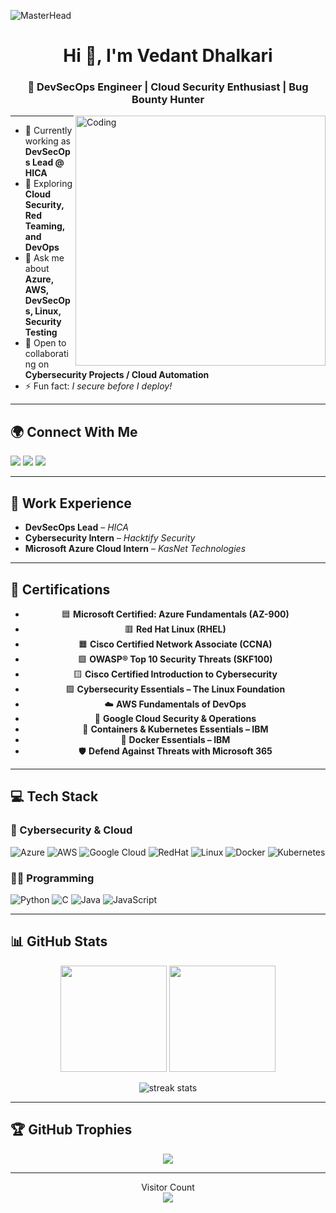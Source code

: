 ![MasterHead](https://rukminim2.flixcart.com/image/850/1000/xif0q/poster/6/3/b/small-spos14883-poster-poster-do-something-great-sl-14896-wall-original-imagkb9cgucq9fgp.jpeg?q=90&crop=false)

<h1 align="center">Hi 👋, I'm Vedant Dhalkari</h1>
<h3 align="center">🚀 DevSecOps Engineer | Cloud Security Enthusiast | Bug Bounty Hunter</h3>

<img align="right" alt="Coding" width="400" src="https://cdn.dribbble.com/users/1162077/screenshots/3848914/programmer.gif">

---

- 🔭 Currently working as **DevSecOps Lead @ HICA**
- 🌱 Exploring **Cloud Security, Red Teaming, and DevOps**
- 💬 Ask me about **Azure, AWS, DevSecOps, Linux, Security Testing**
- 🤝 Open to collaborating on **Cybersecurity Projects / Cloud Automation**
- ⚡ Fun fact: *I secure before I deploy!*

---

## 🌍 Connect With Me  
<p align="left">
  <a href="https://linkedin.com/in/vedant-dhalkari" target="blank"><img src="https://img.shields.io/badge/LinkedIn-Connect-%230077B5?style=for-the-badge&logo=linkedin" /></a>
  <a href="mailto:vedantdhalkari@gmail.com" target="blank"><img src="https://img.shields.io/badge/Gmail-Contact-%23D14836?style=for-the-badge&logo=gmail&logoColor=white" /></a>
  <a href="https://github.com/VedantDhalkari" target="blank"><img src="https://img.shields.io/badge/GitHub-Follow-%23121011?style=for-the-badge&logo=github" /></a>
</p>

---

## 🏢 Work Experience
- **DevSecOps Lead** – *HICA*  
- **Cybersecurity Intern** – *Hacktify Security*  
- **Microsoft Azure Cloud Intern** – *KasNet Technologies*  

---

## 🏅 Certifications
<div align="center">
  
- 🟦 **Microsoft Certified: Azure Fundamentals (AZ-900)**  
- 🟥 **Red Hat Linux (RHEL)**  
- 🟧 **Cisco Certified Network Associate (CCNA)**  
- 🟩 **OWASP® Top 10 Security Threats (SKF100)**  
- 🟨 **Cisco Certified Introduction to Cybersecurity**  
- 🟪 **Cybersecurity Essentials – The Linux Foundation**  
- ☁️ **AWS Fundamentals of DevOps**  
- 🔵 **Google Cloud Security & Operations**  
- 🐳 **Containers & Kubernetes Essentials – IBM**  
- 🐋 **Docker Essentials – IBM**  
- 🛡️ **Defend Against Threats with Microsoft 365**  

</div>

---

## 💻 Tech Stack
### 🔐 Cybersecurity & Cloud
![Azure](https://img.shields.io/badge/Azure-0078D4?style=for-the-badge&logo=microsoftazure&logoColor=white)
![AWS](https://img.shields.io/badge/AWS-232F3E?style=for-the-badge&logo=amazon-aws&logoColor=white)
![Google Cloud](https://img.shields.io/badge/Google%20Cloud-4285F4?style=for-the-badge&logo=google-cloud&logoColor=white)
![RedHat](https://img.shields.io/badge/RedHat-EE0000?style=for-the-badge&logo=redhat&logoColor=white)
![Linux](https://img.shields.io/badge/Linux-FCC624?style=for-the-badge&logo=linux&logoColor=black)
![Docker](https://img.shields.io/badge/Docker-2496ED?style=for-the-badge&logo=docker&logoColor=white)
![Kubernetes](https://img.shields.io/badge/Kubernetes-326CE5?style=for-the-badge&logo=kubernetes&logoColor=white)

### 👨‍💻 Programming
![Python](https://img.shields.io/badge/Python-3776AB?style=for-the-badge&logo=python&logoColor=white)
![C](https://img.shields.io/badge/C-00599C?style=for-the-badge&logo=c&logoColor=white)
![Java](https://img.shields.io/badge/Java-ED8B00?style=for-the-badge&logo=openjdk&logoColor=white)
![JavaScript](https://img.shields.io/badge/JavaScript-323330?style=for-the-badge&logo=javascript&logoColor=F7DF1E)

---

## 📊 GitHub Stats
<p align="center">
  <img height="170em" src="https://github-readme-stats.vercel.app/api?username=VedantDhalkari&show_icons=true&theme=tokyonight&include_all_commits=true&count_private=true"/>
  <img height="170em" src="https://github-readme-stats.vercel.app/api/top-langs/?username=VedantDhalkari&layout=compact&langs_count=8&theme=tokyonight"/>
</p>

<p align="center">
  <img src="https://github-readme-streak-stats.herokuapp.com/?user=VedantDhalkari&theme=tokyonight&hide_border=false" alt="streak stats"/>
</p>

---

## 🏆 GitHub Trophies
<p align="center">
  <img src="https://github-profile-trophy.vercel.app/?username=VedantDhalkari&theme=tokyonight&no-frame=true&margin-w=15&row=2&column=4"/>
</p>

---

<p align="center"> 
  Visitor Count <br>
  <img src="https://profile-counter.glitch.me/VedantDhalkari/count.svg" />
</p>
